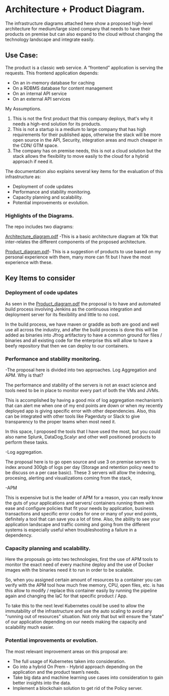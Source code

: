 # Architecture + Product Diagram. 

The infrastructure diagrams attached here show a proposed high-level architecture for medium/large sized company that needs to have their products on premise but can also expand to the cloud without changing the technology landscape and integrate easily. 


## Use Case:

The product is a classic web service. A “frontend” application is serving the requests. This frontend application depends:

- On an in-memory database for caching
- On a RDBMS database for content management
- On an internal API service
- On an external API services

My Assumptions.

1. This is not the first product that this company deploys, that's why it needs a high-end solution for its products.
2. This is not a startup is a medium to large company that has high requirements for their published apps, otherwise the stack will be more open source in the API, Security, integration areas and much cheaper in the CDN/ GTM space.
3. The company has on premise needs, this is not a cloud solution but the stack allows the flexibility to move easily to the cloud for a hybrid approach if need it.


The documentation also explains several key items for the evaluation of this infrastructure as:

- Deployment of code updates
- Performance and stability monitoring.
- Capacity planning and scalability.
- Potential improvements or evolution.

### Highlights of the Diagrams.

The repo includes two diagrams:

[Architecture_diagram.pdf](https://github.com/jzuniga184/Diagrams/files/2285318/Architecture_diagram.pdf) -This is a basic architecture diagram at 10k that inter-relates the different components of the proposed architecture.

[Product_diagram.pdf](https://github.com/jzuniga184/Diagrams/files/2285318/Product_diagram.pdf)- This is a suggestion of products to use based on my personal experience with them, many more can fit but I have the most experience with these.


## Key Items to consider

### Deployment of code updates

As seen in the [Product_diagram.pdf](https://github.com/jzuniga184/Diagrams/files/2285318/Product_diagram.pdf) the proposal is to have and automated build process involving Jenkins as the continuous integration and deployment server for its flexibility and little to no cost. 

In the build process, we have maven or graddle as both are good and well use all across the industry, and after the build process is done this will be added as binaries into Jfrog artifactory to have a common ground for files / binaries and all existing code for the enterprise this will allow to have a beefy repository that then we can deploy to our containers.

### Performance and stability monitoring.

-The proposal here is divided into two approaches. Log Aggregation and APM. Why is that?

The performance and stability of the servers is not an exact science and tools need to be in place to monitor every part of both the VMs and JVMs. 

This is accomplished by having a good mix of log aggregation mechanism’s that can alert me when one of my end points are down or when my recently deployed app is giving specific error with other dependencies. Also, this can be integrated with other tools like Pagerduty or Slack to give transparency to the proper teams when most need it.

In this space, I proposed the tools that I have used the most, but you could also name Splunk, DataDog,Scalyr and other well positioned products to perform these tasks.

-Log aggregation.

The proposal here is to go open source and use 3 on premise servers to index around 300gb of logs per day (Storage and retention policy need to be discuss on a per case basic). These 3 servers will allow the indexing, procesing, alerting and visualizations coming from the stack, 

-APM 

This is expensive but is the leader of APM for a reason, you can really know the guts of your applications and servers/ containers running them with ease and configure policies that fit your needs by application, business transactions and specific error codes for one or many of your end points, definitely a tool that can save you a lot of time. Also, the ability to see your application landscape and traffic coming and going from the different systems is especially useful when troubleshooting a failure in a dependency.


### Capacity planning and scalability.

Here the proposals go into two technologies, first the use of APM tools to monitor the exact need of every machine deploy and the use of Docker images with the binaries need it to run in order to be scalable. 

So, when you assigned certain amount of resources to a container you can verify with the APM tool how much free memory, CPU, open files, etc. is has this allow to modify / replace this container easily by running the pipeline again and changing the IaC for that specific product / App. 

To take this to the next level Kubernetes could be used to allow the immutability of the infrastructure and use the auto scaling to avoid any "running out of resources" situation. Not only that but will ensure the "state" of our application depending on our needs making the capacity and scalability much easier.


### Potential improvements or evolution.

The most relevant improvement areas on this proposal are:

- The full usage of Kubernetes taken into consideration.
- Go into a hybrid On Prem - Hybrid approach depending on the application and the product team’s needs.
- Take big data and machine learning use cases into consideration to gain better insights into the data.
- Implement a blockchain solution to get rid of the Policy server.


